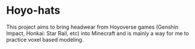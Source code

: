 # Hoyo-hats

This project aims to bring headwear from Hoyoverse games (Genshin Impact, Honkai: Star Rail, etc) into Minecraft and is mainly a way for me to practice voxel based modeling.
